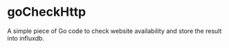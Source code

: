 # goCheckHttp
A simple piece of Go code to check website availability and store the result into influxdb.

